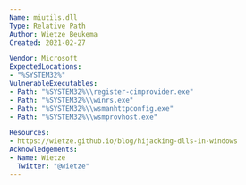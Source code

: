 ```yaml
---
Name: miutils.dll
Type: Relative Path
Author: Wietze Beukema
Created: 2021-02-27

Vendor: Microsoft
ExpectedLocations:
- "%SYSTEM32%"
VulnerableExecutables:
- Path: "%SYSTEM32%\\register-cimprovider.exe"
- Path: "%SYSTEM32%\\winrs.exe"
- Path: "%SYSTEM32%\\wsmanhttpconfig.exe"
- Path: "%SYSTEM32%\\wsmprovhost.exe"

Resources:
- https://wietze.github.io/blog/hijacking-dlls-in-windows
Acknowledgements:
- Name: Wietze
  Twitter: "@wietze"
---
```

